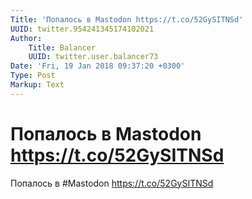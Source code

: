 ```yaml
---
Title: 'Попалось в Mastodon https://t.co/52GySITNSd'
UUID: twitter.954241345174102021
Author:
    Title: Balancer
    UUID: twitter.user.balancer73
Date: 'Fri, 19 Jan 2018 09:37:20 +0300'
Type: Post
Markup: Text
---
```


# Попалось в Mastodon https://t.co/52GySITNSd

Попалось в #Mastodon https://t.co/52GySITNSd